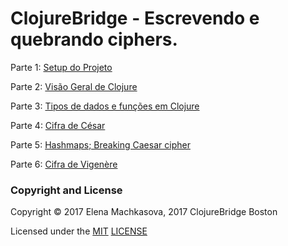 # ClojureBridge - Escrevendo e quebrando ciphers.

Parte 1: [Setup do Projeto](docs/1-setup.md)

Parte 2: [Visão Geral de Clojure](docs/2-functional-overview.md)

Parte 3: [Tipos de dados e funções em Clojure](docs/3-functions.md)

Parte 4: [Cifra de César](docs/4-caesar.md)

Parte 5: [Hashmaps; Breaking Caesar cipher](docs/5-frequency.md)

Parte 6: [Cifra de Vigenère](docs/6-vigenere.md)

### Copyright and License

Copyright © 2017 Elena Machkasova, 2017 ClojureBridge Boston

Licensed under the [MIT](http://opensource.org/licenses/MIT) [LICENSE](LICENSE)
